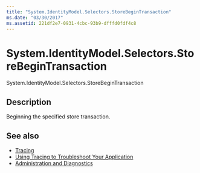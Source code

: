 ```yaml
---
title: "System.IdentityModel.Selectors.StoreBeginTransaction"
ms.date: "03/30/2017"
ms.assetid: 221df2e7-0931-4cbc-93b9-dfffd0fdf4c8
---
```

# System.IdentityModel.Selectors.StoreBeginTransaction
System.IdentityModel.Selectors.StoreBeginTransaction  
  
## Description  
 Beginning the specified store transaction.  
  
## See also
- [Tracing](../../../../../docs/framework/wcf/diagnostics/tracing/index.md)
- [Using Tracing to Troubleshoot Your Application](../../../../../docs/framework/wcf/diagnostics/tracing/using-tracing-to-troubleshoot-your-application.md)
- [Administration and Diagnostics](../../../../../docs/framework/wcf/diagnostics/index.md)
